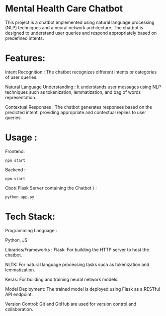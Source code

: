 # Mental Health Care Chatbot
  This project is a chatbot implemented using natural language processing (NLP) techniques and a neural network architecture. The chatbot is designed to understand user queries and respond appropriately based on predefined intents.

# Features:
Intent Recognition : 
    The chatbot recognizes different intents or categories of user queries.
    
Natural Language Understanding : 
    It understands user messages using NLP techniques such as tokenization, lemmatization, and bag of words representation.
    
Contextual Responses : 
    The chatbot generates responses based on the predicted intent, providing appropriate and contextual replies to user queries.

# Usage :
Frontend:

    npm start

Backend :

    npm start

Cbot( Flask Server containing the Chatbot ) :

    python app.py

# Tech Stack:
Programming Language : 

   Python, JS

Libraries/Frameworks :
Flask: For building the HTTP server to host the chatbot.

NLTK: For natural language processing tasks such as tokenization and lemmatization.

Keras: For building and training neural network models.

Model Deployment: The trained model is deployed using Flask as a RESTful API endpoint.

Version Control: Git and GitHub are used for version control and collaboration.


